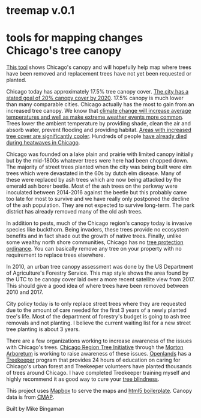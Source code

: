 # treemap v.0.1

# tools for mapping changes Chicago's tree canopy

[This tool](https://bingaman.github.io/treemap/chicago.html) shows Chicago's canopy and will hopefully help map where trees have been removed and replacement trees have not yet been requested or planted.

Chicago today has approximately 17.5% tree canopy cover. [The city has a stated goal of 20% canopy cover by 2020](https://twitter.com/bingaman/status/935932589067722754). 17.5% canopy is much lower than many comparable cities. Chicago actually has the most to gain from an increased tree canopy. We know that [climate change will increase average temperatures and well as make extreme weather events more common](https://www.cityofchicago.org/content/dam/city/progs/env/ChicagoGreenStormwaterInfrastructureStrategy.pdf). Trees lower the ambient temperature by providing shade, clean the air and absorb water, prevent flooding and providing habitat. [Areas with increased tree cover are significantly cooler](http://pubs.sciepub.com/jap/4/1/3/index.html). Hundreds of people [have already died during heatwaves in Chicago](http://www.chicagomag.com/Chicago-Magazine/July-2015/1995-Chicago-heat-wave/).

Chicago was founded on a lake plain and prairie with limited canopy initially but by the mid-1800s whatever trees were here had been chopped down. The majority of street trees planted when the city was being built were elm trees which were devastated in the 60s by dutch elm disease. Many of these were replaced by ash trees which are now being attacked by the emerald ash borer beetle. Most of the ash trees on the parkway were inoculated between 2014-2016 against the beetle but this probably came too late for most to survive and we have really only postponed the decline of the ash population. They are not expected to survive long-term. The park district has already removed many of the old ash trees.

In addition to pests, much of the Chicago region's canopy today is invasive species like buckthorn. Being invaders, these trees provide no ecosystem benefits and in fact shade out the growth of native trees. Finally, unlike some wealthy north shore communities, Chicago has no [tree protection ordinance](http://chicagorti.org/OrdinanceTemplates). You can basically remove any tree on your property with no requirement to replace trees elsewhere.

In 2010, an urban tree canopy assessment was done by the US Department of Agriculture's Forestry Service. This map style shows the area found by the UTC to be canopy cover laid over a more recent satellite view from 2017. This should give a good idea of where trees have been removed between 2010 and 2017.

City policy today is to only replace street trees where they are requested due to the amount of care needed for the first 3 years of a newly planted tree's life. Most of the department of forestry's budget is going to ash tree removals and not planting. I believe the current waiting list for a new street tree planting is about 3 years.

There are a few organizations working to increase awareness of the issues with Chicago's trees. [Chicago Region Tree Initiative](http://chicagorti.org/) through the [Morton Arboretum](http://www.mortonarb.org/) is working to raise awareness of these issues. [Openlands](https://openlands.org/) has a [Treekeeper](https://openlands.org/trees/treekeepers/) program that provides 24 hours of education on caring for Chicago's urban forest and Treekeeper volunteers have planted thousands of trees around Chicago. I have completed Treekeeper training myself and highly recommend it as good way to cure your [tree blindness](https://www.nytimes.com/2017/08/26/opinion/sunday/cure-yourself-of-tree-blindness.html).

This project uses [Mapbox](https://www.mapbox.com/) to serve the maps and [html5 boilerplate](https://html5boilerplate.com/). Canopy data is from [CMAP](https://datahub.cmap.illinois.gov/dataset/high-resolution-land-cover-cook-county-2010).

Built by Mike Bingaman
